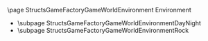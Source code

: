 \page StructsGameFactoryGameWorldEnvironment Environment
- \subpage StructsGameFactoryGameWorldEnvironmentDayNight
- \subpage StructsGameFactoryGameWorldEnvironmentRock
